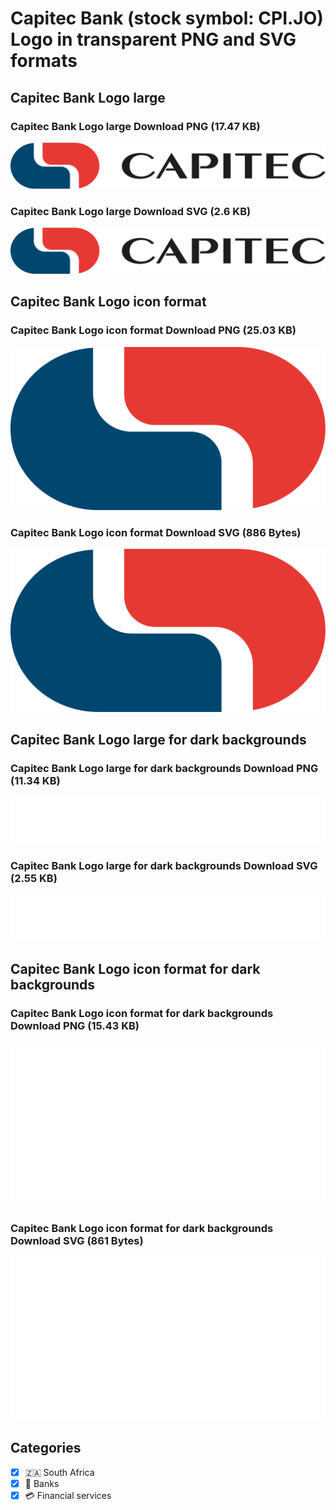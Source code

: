 # Capitec Bank (stock symbol: CPI.JO) Logo in transparent PNG and SVG formats

## Capitec Bank Logo large

### Capitec Bank Logo large Download PNG (17.47 KB)

![Capitec Bank Logo large Download PNG (17.47 KB)](/img/orig/CPI.JO_BIG-033363fa.png)

### Capitec Bank Logo large Download SVG (2.6 KB)

![Capitec Bank Logo large Download SVG (2.6 KB)](/img/orig/CPI.JO_BIG-caa484bf.svg)

## Capitec Bank Logo icon format

### Capitec Bank Logo icon format Download PNG (25.03 KB)

![Capitec Bank Logo icon format Download PNG (25.03 KB)](/img/orig/CPI.JO-7f69f481.png)

### Capitec Bank Logo icon format Download SVG (886 Bytes)

![Capitec Bank Logo icon format Download SVG (886 Bytes)](/img/orig/CPI.JO-95647f0f.svg)

## Capitec Bank Logo large for dark backgrounds

### Capitec Bank Logo large for dark backgrounds Download PNG (11.34 KB)

![Capitec Bank Logo large for dark backgrounds Download PNG (11.34 KB)](/img/orig/CPI.JO_BIG.D-78662924.png)

### Capitec Bank Logo large for dark backgrounds Download SVG (2.55 KB)

![Capitec Bank Logo large for dark backgrounds Download SVG (2.55 KB)](/img/orig/CPI.JO_BIG.D-ce555013.svg)

## Capitec Bank Logo icon format for dark backgrounds

### Capitec Bank Logo icon format for dark backgrounds Download PNG (15.43 KB)

![Capitec Bank Logo icon format for dark backgrounds Download PNG (15.43 KB)](/img/orig/CPI.JO.D-f1349a7e.png)

### Capitec Bank Logo icon format for dark backgrounds Download SVG (861 Bytes)

![Capitec Bank Logo icon format for dark backgrounds Download SVG (861 Bytes)](/img/orig/CPI.JO.D-017f8274.svg)



## Categories
- [x] 🇿🇦 South Africa
- [x] 🏦 Banks
- [x] 💳 Financial services
